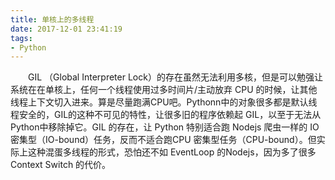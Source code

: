 ```yaml
---
title: 单核上的多线程
date: 2017-12-01 23:41:19
tags:
- Python
---
```


&emsp;&emsp;GIL （Global Interpreter Lock）的存在虽然无法利用多核，但是可以勉强让系统在在单核上，任何一个线程使用过多时间片/主动放弃 CPU 的时候，让其他线程上下文切入进来。算是尽量跑满CPU吧。Pythonn中的对象很多都是默认线程安全的，GIL的这种不可见的特性，让很多旧的程序依赖起 GIL，以至于无法从Python中移除掉它。GIL 的存在，让 Python 特别适合跑 Nodejs 爬虫一样的 IO 密集型（IO-bound）任务，反而不适合跑CPU 密集型任务（CPU-bound）。但实际上这种混蛋多线程的形式，恐怕还不如 EventLoop 的Nodejs，因为多了很多 Context Switch 的代价。